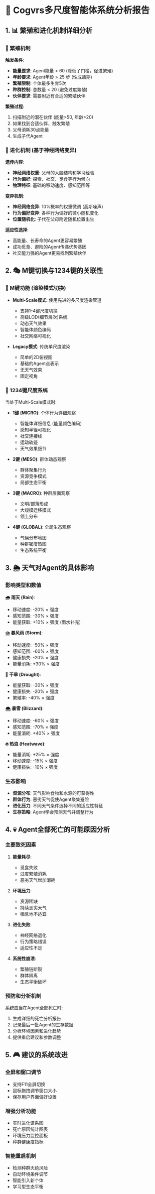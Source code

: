 # 🧬 Cogvrs多尺度智能体系统分析报告

## 1. 📊 繁殖和进化机制详细分析

### 🔄 繁殖机制
**触发条件**:
- **能量要求**: Agent能量 > 60 (降低了门槛，促进繁殖)
- **年龄要求**: Agent年龄 > 25 步 (性成熟期)
- **繁殖限制**: 个体最多生育5次
- **种群控制**: 总数量 < 20 (避免过度繁殖)
- **伙伴要求**: 需要附近有合适的繁殖伙伴

**繁殖过程**:
1. 扫描附近的潜在伙伴 (能量>50, 年龄>20)
2. 如果找到合适伙伴，触发繁殖
3. 父母消耗30点能量
4. 生成子代Agent

### 🧬 进化机制 (基于神经网络变异)
**遗传内容**:
- **神经网络权重**: 父母的大脑结构和学习经验
- **行为偏好**: 探索、社交、觅食等行为倾向
- **物理特征**: 基础的移动速度、感知范围等

**变异机制**:
- **神经网络变异**: 10%概率的权重微调 (高斯噪声)
- **行为偏好变异**: 各种行为偏好的微小随机变化
- **位置随机化**: 子代在父母附近随机位置出生

**适应性选择**:
- 高能量、长寿命的Agent更容易繁殖
- 成功觅食、避险的Agent传递优势基因
- 社交能力强的Agent更易找到繁殖伙伴

## 2. 🎭 M键切换与1234键的关联性

### 🔧 M键功能 (渲染模式切换)
- **Multi-Scale模式**: 使用先进的多尺度渲染管道
  - 支持1-4键尺度切换
  - 高级LOD(细节层次)系统
  - 动态天气效果
  - 智能体颜色编码
  - 社交网络可视化
  
- **Legacy模式**: 传统单尺度渲染
  - 简单的2D俯视图
  - 基础的Agent点表示
  - 无天气效果
  - 固定视角

### 🎯 1234键尺度系统
当处于Multi-Scale模式时:
- **1键 (MICRO)**: 个体行为详细观察
  - 智能体详细信息 (能量颜色编码)
  - 感知半径可视化
  - 社交连接线
  - 运动轨迹
  - 天气效果细节
  
- **2键 (MESO)**: 群体动态观察
  - 群体聚集行为
  - 资源竞争模式
  - 局部生态平衡
  
- **3键 (MACRO)**: 种群层面观察
  - 文明/部落形成
  - 大规模迁移模式
  - 领土分布
  
- **4键 (GLOBAL)**: 全局生态观察
  - 气候分布地图
  - 种群密度热图
  - 生态系统平衡

## 3. 🌦️ 天气对Agent的具体影响

### 影响类型和数值
**🌧️ 雨天 (Rain)**:
- 移动速度: -20% × 强度
- 感知范围: -30% × 强度
- 能量获取: +10% × 强度 (雨水补充)

**⛈️ 暴风雨 (Storm)**:
- 移动速度: -50% × 强度
- 感知范围: -60% × 强度
- 健康损失: -20% × 强度
- 能量消耗: +30% × 强度

**🌵 干旱 (Drought)**:
- 能量获取: -30% × 强度
- 健康损失: -20% × 强度
- 繁殖率: -40% × 强度

**🌨️ 暴雪 (Blizzard)**:
- 移动速度: -60% × 强度
- 感知范围: -70% × 强度
- 能量消耗: +40% × 强度

**🔥 热浪 (Heatwave)**:
- 能量消耗: +25% × 强度
- 移动速度: -15% × 强度
- 健康损失: -10% × 强度

### 生态影响
- **资源分布**: 天气影响食物和水源的可获得性
- **群体行为**: 恶劣天气促使Agent聚集避险
- **进化压力**: 不同天气条件选择不同的适应性特征
- **生存策略**: Agent学会预测天气并调整行为

## 4. 💀 Agent全部死亡的可能原因分析

### 主要致死因素
1. **能量耗尽**:
   - 觅食失败
   - 过度繁殖消耗
   - 恶劣天气增加消耗

2. **环境压力**:
   - 资源稀缺
   - 持续恶劣天气
   - 栖息地不适宜

3. **进化失败**:
   - 神经网络退化
   - 行为策略错误
   - 适应性不足

4. **系统性崩溃**:
   - 繁殖链断裂
   - 群体隔离
   - 生态平衡破坏

### 预防和分析机制
系统应当在Agent全部死亡时:
1. 生成详细的死亡分析报告
2. 记录最后一批Agent的生存数据
3. 分析环境因素和进化趋势
4. 提供重启建议和参数调整

## 5. 🎮 建议的系统改进

### 全屏和窗口调节
- 支持F11全屏切换
- 鼠标拖拽调节窗口大小
- 保存用户界面偏好设置

### 增强分析功能
- 实时进化谱系图
- 死亡原因统计图表
- 环境压力监控面板
- 种群健康度指标

### 智能重启机制
- 检测种群灭绝风险
- 自动环境条件调节
- 智能引入新个体
- 学习型生态平衡